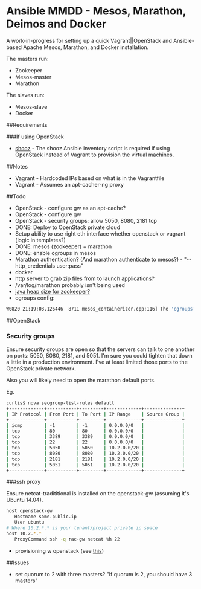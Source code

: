 # Ansible MMDD - Mesos, Marathon, Deimos and Docker

A work-in-progress for setting up a quick Vagrant||OpenStack and Ansible-based Apache Mesos, Marathon, and Docker installation.

The masters run:

* Zookeeper
* Mesos-master
* Marathon

The slaves run:

* Mesos-slave
* Docker

##Requirements

###If using OpenStack

* [shooz](https://github.com/curtisgithub/shooz) - The shooz Ansible inventory script is required if using OpenStack instead of Vagrant to provision the virtual machines.

##Notes

* Vagrant - Hardcoded IPs based on what is in the Vagrantfile
* Vagrant - Assumes an apt-cacher-ng proxy

##Todo

* OpenStack - configure gw as an apt-cache?
* OpenStack - configure gw
* OpenStack - security groups: allow 5050, 8080, 2181 tcp
* DONE: Deploy to OpenStack private cloud
* Setup ability to use right eth interface whether openstack or vagrant (logic in templates?)
* DONE: mesos (zookeeper) + marathon
* DONE: enable cgroups in mesos
* Marathon authentication? (And marathon authenticate to mesos?) - "--http_credentials user:pass"
* docker
* http server to grab zip files from to launch applications?
* /var/log/marathon probably isn't being used
* [java heap size for zookeeper?](http://zookeeper.apache.org/doc/r3.1.2/zookeeperAdmin.html)
* cgroups config:

```bash
W0820 21:19:03.126446  8711 mesos_containerizer.cpp:116] The 'cgroups' isolation flag is deprecated, please update your flags to '--isolation=cgroups/cpu,cgroups/mem'.
```

##OpenStack

### Security groups

Ensure security groups are open so that the servers can talk to one another on ports: 5050, 8080, 2181, and 5051. I'm sure you could tighten that down a little in a production environment. I've at least limited those ports to the OpenStack private network.

Also you will likely need to open the marathon default ports.

Eg.

```bash
curtis$ nova secgroup-list-rules default
+-------------+-----------+---------+-------------+--------------+
| IP Protocol | From Port | To Port | IP Range    | Source Group |
+-------------+-----------+---------+-------------+--------------+
| icmp        | -1        | -1      | 0.0.0.0/0   |              |
| tcp         | 80        | 80      | 0.0.0.0/0   |              |
| tcp         | 3389      | 3389    | 0.0.0.0/0   |              |
| tcp         | 22        | 22      | 0.0.0.0/0   |              |
| tcp         | 5050      | 5050    | 10.2.0.0/20 |              |
| tcp         | 8080      | 8080    | 10.2.0.0/20 |              |
| tcp         | 2181      | 2181    | 10.2.0.0/20 |              |
| tcp         | 5051      | 5051    | 10.2.0.0/20 |              |
+-------------+-----------+---------+-------------+--------------+
```

###ssh proxy

Ensure netcat-tradititional is installed on the openstack-gw (assuming it's Ubuntu 14.04).

```bash
host openstack-gw
   Hostname some.public.ip
   User ubuntu
# Where 10.2.*.* is your tenant/project private ip space
host 10.2.*.*
   ProxyCommand ssh -q rac-gw netcat %h 22
```

* provisioning w openstack (see [this](https://github.com/lukaspustina/dynamic-inventory-for-ansible-with-openstack/blob/master/openstack_inventory.py))


##Issues

* set quorum to 2 with three masters? "If quorum is 2, you should have 3 masters"
